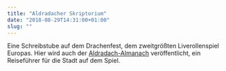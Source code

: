 ```yaml
---
title: "Aldradacher Skriptorium"
date: "2018-08-29T14:31:00+01:00"
slug: ""
---
```


Eine Schreibstube auf dem Drachenfest, dem zweitgrößten Liverollenspiel Europas. Hier wird auch der [Aldradach-Almanach](https://www.aldradach-almanach.de/) veröffentlicht, ein Reiseführer
für die Stadt auf dem Spiel.
